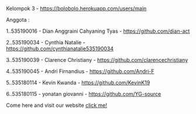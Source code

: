 Kelompok 3 - https://bolobolo.herokuapp.com/users/main

Anggota :
 
1..535190016 - Dian Anggraini Cahyaning Tyas - https://github.com/dian-act

2..535190034 - Cynthia Natalie -  https://github.com/cynthianatalie535190034

3..535190039 - Clarence Christiany - https://github.com/clarencechristiany

4..535190045 - Andri Firnandius - https://github.com/Andri-F

5..535180114 - Kevin Kwanda - https://github.com/KevinK19

6..535180115 - yonatan giovanni - https://github.com/YG-source

Come here and visit our website
<a href="https://bolobolo.herokuapp.com/users/main"> click me! </a>
